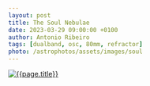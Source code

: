 ```yaml
---
layout: post
title: The Soul Nebulae
date: 2023-03-29 09:00:00 +0100
author: Antonio Ribeiro
tags: [dualband, osc, 80mm, refractor]
photo: /astrophotos/assets/images/soul
---
```


[![{{page.title}}]({{page.photo}}.jpg)]({{page.photo}}.jpg)